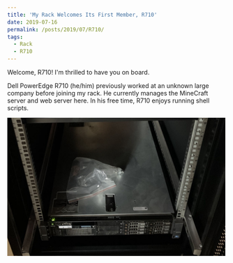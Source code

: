 ```yaml
---
title: 'My Rack Welcomes Its First Member, R710'
date: 2019-07-16
permalink: /posts/2019/07/R710/
tags:
  - Rack
  - R710
---
```


Welcome, R710! I'm thrilled to have you on board.

Dell PowerEdge R710 (he/him) previously worked at an unknown large company before joining my rack. He currently manages the MineCraft server and web server here. In his free time, R710 enjoys running shell scripts.


<img src='/images/blogs/R710.jpg' width="500px">
